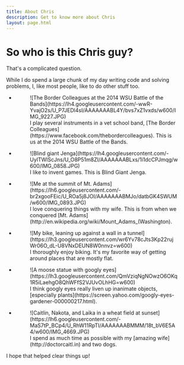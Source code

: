 ```yaml
---
title: About Chris
description: Get to know more about Chris
layout: page.html
---
```


# So who is this Chris guy?

<p class="lead">That's a complicated question.</p>

While I do spend a large chunk of my day writing code and solving problems, I, like most people, like to do other stuff too.

<ul class="gallery medium-block-grid-2">
  <li>
    <figure>
      ![The Border Colleagues at the 2014 WSU Battle of the Bands](https://lh4.googleusercontent.com/-wwR-YvajO2s/U_P7JEDl4sI/AAAAAAABL4Y/bvs7xZ1vxds/w600/IMG_9227.JPG)
      <figcaption>I play several instruments in a vet school band, [The Border Colleagues](https://www.facebook.com/thebordercolleagues). This is us at the 2014 WSU Battle of the Bands.</figcaption>
    </figure>
  </li>
  <li>
    <figure>
      ![Blind giant Jenga](https://lh4.googleusercontent.com/-UylTWlScJns/U_O8P51m8ZI/AAAAAAABLxs/1i1dcCPJmqg/w600/IMG_0858.JPG)
      <figcaption>I like to invent games. This is Blind Giant Jenga.</figcaption>
    </figure>
  </li>
  <li>
    <figure>
      ![Me at the summit of Mt. Adams](https://lh6.googleusercontent.com/-br2xgooFEic/U_ROa5j8JOI/AAAAAAABMJo/datbGK4SWUM/w600/IMG_0893.JPG)
      <figcaption>I love conquering things with my wife. This is from when we conquered [Mt. Adams](http://en.wikipedia.org/wiki/Mount_Adams_(Washington).</figcaption>
    </figure>
  </li>
  <li>
    <figure>
      ![My bike, leaning up against a wall in a tunnel](https://lh3.googleusercontent.com/wr6Yv78cJts3Kp22rujWr06O_dL-U8VNxDEUN8W0nnvz=w600)
      <figcaption>I thoroughly enjoy biking. It's my favorite way of getting around places that are mostly flat.</figcaption>
    </figure>
  </li>
  <li>
    <figure>
      ![A moose statue with googly eyes](https://lh3.googleusercontent.com/QmVziqNgNOwzO6OKq1R5iLaehgO8QhWFfS2VJUvOLhHG=w600)
      <figcaption>I think googly eyes really liven up inanimate objects, [especially plants](https://screen.yahoo.com/googly-eyes-gardener-000000217.html).</figcaption>
    </figure>
  </li>
  <li>
    <figure>
      ![Caitlin, Nakota, and Laika in a wheat field at sunset](https://lh6.googleusercontent.com/-MaS7tP_BCp4/U_RhW11RpTI/AAAAAAABMMM/18t_bV6E5A4/w600/IMG_4669.JPG)
      <figcaption>I spend as much time as possible with my [amazing wife](http://doctorcaitl.in) and two dogs.</figcaption>
    </figure>
  </li>
</ul>

I hope that helped clear things up!
